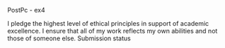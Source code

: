 PostPc - ex4

I pledge the highest level of ethical principles in support of academic excellence.  I ensure that all of my work reflects my own abilities and not those of someone else.
Submission status
